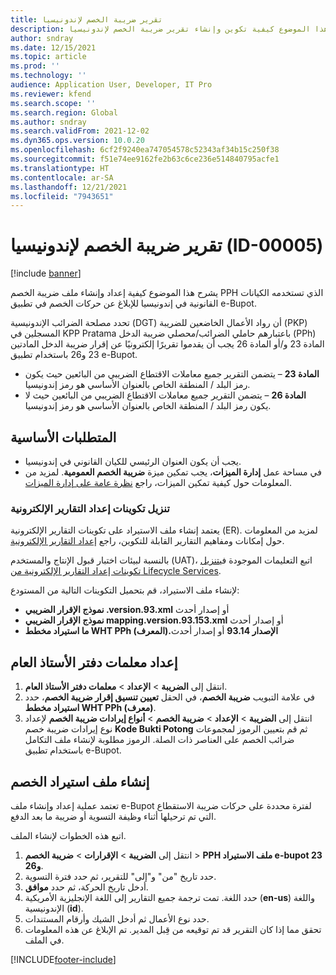 ```yaml
---
title: تقرير ضريبة الخصم لإندونيسيا
description: يشرح هذا الموضوع كيفية تكوين وإنشاء تقرير ضريبة الخصم لإندونيسيا.
author: sndray
ms.date: 12/15/2021
ms.topic: article
ms.prod: ''
ms.technology: ''
audience: Application User, Developer, IT Pro
ms.reviewer: kfend
ms.search.scope: ''
ms.search.region: Global
ms.author: sndray
ms.search.validFrom: 2021-12-02
ms.dyn365.ops.version: 10.0.20
ms.openlocfilehash: 6cf2f9240ea747054578c52343af34b15c250f38
ms.sourcegitcommit: f51e74ee9162fe2b63c6ce236e514840795acfe1
ms.translationtype: HT
ms.contentlocale: ar-SA
ms.lasthandoff: 12/21/2021
ms.locfileid: "7943651"
---
```

# <a name="withholding-tax-report-for-indonesia-id-00005"></a>تقرير ضريبة الخصم لإندونيسيا (ID-00005)

[!include [banner](../includes/banner.md)]

يشرح هذا الموضوع كيفية إعداد وإنشاء ملف ضريبة الخصم PPH الذي تستخدمه الكيانات القانونية في إندونيسيا للإبلاغ عن حركات الخصم في تطبيق e-Bupot.

تحدد مصلحة الضرائب الإندونيسية (DGT) أن رواد الأعمال الخاضعين للضريبة (PKP) المسجلين في KPP Pratama باعتبارهم حاملي الضرائب/محصلي ضريبة الدخل (PPh) المادة 23 و/أو المادة 26 يجب أن يقدموا تقريرًا إلكترونيًا عن إقرار ضريبة الدخل المادتين 23 و26 باستخدام تطبيق e-Bupot. 

- **المادة 23** – يتضمن التقرير جميع معاملات الاقتطاع الضريبي من البائعين حيث يكون رمز البلد / المنطقة الخاص بالعنوان الأساسي هو رمز إندونيسيا.
- **المادة 26** – يتضمن التقرير جميع معاملات الاقتطاع الضريبي من البائعين حيث لا يكون رمز البلد / المنطقة الخاص بالعنوان الأساسي هو رمز إندونيسيا.

## <a name="prerequisites"></a>المتطلبات الأساسية

- يجب أن يكون العنوان الرئيسي للكيان القانوني في إندونيسيا.
- في مساحة عمل **إدارة الميزات**، يجب تمكين ميزة **ضريبة الخصم العمومية**. لمزيد من المعلومات حول كيفية تمكين الميزات، راجع [نظرة عامة على إدارة الميزات](../../fin-ops-core/fin-ops/get-started/feature-management/feature-management-overview.md).

### <a name="download-electronic-reporting-configurations"></a>تنزيل تكوينات إعداد التقارير الإلكترونية

يعتمد إنشاء ملف الاستيراد على تكوينات التقارير الإلكترونية (ER). لمزيد من المعلومات حول إمكانات ومفاهيم التقارير القابلة للتكوين، راجع [إعداد التقارير الإلكترونية](../../fin-ops-core/dev-itpro/analytics/general-electronic-reporting.md).

بالنسبة لبيئات اختبار قبول الإنتاج والمستخدم (UAT)، اتبع التعليمات الموجودة في[تنزيل تكوينات إعداد التقارير الإلكترونية من Lifecycle Services‬‏‫](../../fin-ops-core/dev-itpro/analytics/download-electronic-reporting-configuration-lcs.md).

لإنشاء ملف الاستيراد، قم بتحميل التكوينات التالية من المستودع:

- **نموذج الإقرار الضريبي .version.93.xml** أو إصدار أحدث
- **نموذج الإقرار الضريبي mapping.version.93.153.xml** أو إصدار أحدث
- **ما استيراد مخطط WHT PPh (المعرف).الإصدار 93.14** أو إصدار أحدث

## <a name="set-up-general-ledger-parameters"></a>إعداد معلمات دفتر الأستاذ العام

1. انتقل إلى **الضريبة** \> **الإعداد** \> **معلمات دفتر الأستاذ العام**.
2. في علامة التبويب **ضريبة الخصم**، في الحقل **تعيين تنسيق إقرار ضريبة الخصم**، حدد **استيراد مخطط WHT PPh (معرف)**. 
3. انتقل إلى **الضريبة** \> **الإعداد** \> **ضريبة الخصم** \> **أنواع إيرادات ضريبة الخصم** لإعداد نوع إيرادات ضريبة خصم **Kode Bukti Potong** ثم قم بتعيين الرموز لمجموعات ضرائب الخصم على العناصر ذات الصلة. الرموز مطلوبة لإنشاء ملف التكامل باستخدام تطبيق e-Bupot. 

## <a name="generate-the-withholding-import-file"></a>إنشاء ملف استيراد الخصم

تعتمد عملية إعداد وإنشاء ملف e-Bupot لفترة محددة على حركات ضريبة الاستقطاع التي تم ترحيلها أثناء وظيفة التسوية أو ضريبة ما بعد الدفع.

اتبع هذه الخطوات لإنشاء الملف.

1. انتقل إلى **الضريبة** \> **الإقرارات** \> **ضريبة الخصم** \> **PPH ملف الاستيراد e-bupot 23 و26**.
2. حدد تاريخ "من" و"إلى" للتقرير، ثم حدد فترة التسوية.
3. أدخل تاريخ الحركة، ثم حدد **موافق**.
4. حدد اللغة. تمت ترجمة جميع التقارير إلى اللغة الإنجليزية الأمريكية (**en-us**) واللغة الإندونيسية (**id**).
5. حدد نوع الأعمال ثم أدخل الشيك وأرقام المستندات. 
6. تحقق مما إذا كان التقرير قد تم توقيعه من قِبل المدير. تم الإبلاغ عن هذه المعلومات في الملف. 

[!INCLUDE[footer-include](../../includes/footer-banner.md)]
